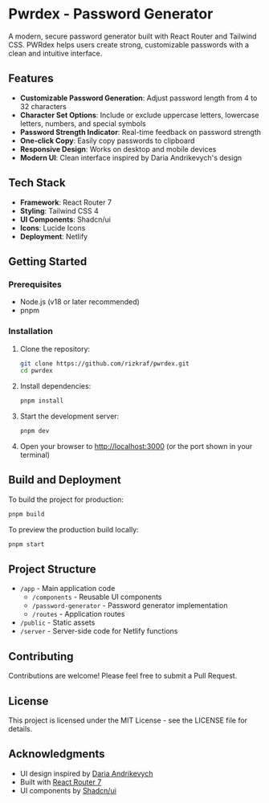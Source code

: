 # Pwrdex - Password Generator

A modern, secure password generator built with React Router and Tailwind CSS. PWRdex helps users create strong, customizable passwords with a clean and intuitive interface.

## Features

- **Customizable Password Generation**: Adjust password length from 4 to 32 characters
- **Character Set Options**: Include or exclude uppercase letters, lowercase letters, numbers, and special symbols
- **Password Strength Indicator**: Real-time feedback on password strength
- **One-click Copy**: Easily copy passwords to clipboard
- **Responsive Design**: Works on desktop and mobile devices
- **Modern UI**: Clean interface inspired by Daria Andrikevych's design

## Tech Stack

- **Framework**: React Router 7
- **Styling**: Tailwind CSS 4
- **UI Components**: Shadcn/ui
- **Icons**: Lucide Icons
- **Deployment**: Netlify

## Getting Started

### Prerequisites

- Node.js (v18 or later recommended)
- pnpm

### Installation

1. Clone the repository:
   ```bash
   git clone https://github.com/rizkraf/pwrdex.git
   cd pwrdex
   ```

2. Install dependencies:
   ```bash
   pnpm install
   ```

3. Start the development server:
   ```bash
   pnpm dev
   ```

4. Open your browser to [http://localhost:3000](http://localhost:3000) (or the port shown in your terminal)

## Build and Deployment

To build the project for production:

```bash
pnpm build
```

To preview the production build locally:

```bash
pnpm start
```

## Project Structure

- `/app` - Main application code
  - `/components` - Reusable UI components
  - `/password-generator` - Password generator implementation
  - `/routes` - Application routes
- `/public` - Static assets
- `/server` - Server-side code for Netlify functions

## Contributing

Contributions are welcome! Please feel free to submit a Pull Request.

## License

This project is licensed under the MIT License - see the LICENSE file for details.

## Acknowledgments

- UI design inspired by [Daria Andrikevych](https://dribbble.com/shots/25772676-Password-generator)
- Built with [React Router 7](https://reactrouter.com/)
- UI components by [Shadcn/ui](https://ui.shadcn.com/)
